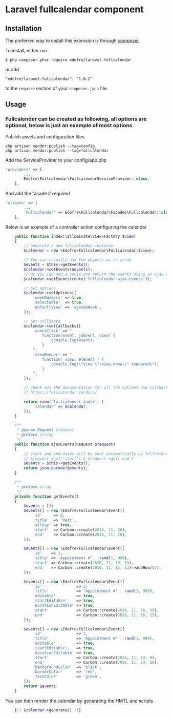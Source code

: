 # Laravel fullcalendar component

## Installation

The preferred way to install this extension is through [composer](http://getcomposer.org/download/).

To install, either run

```
$ php composer.phar require edofre/laravel-fullcalendar
```

or add

```
"edofre/laravel-fullcalendar": "1.0.2"
```

to the ```require``` section of your `composer.json` file.

## Usage

### Fullcalender can be created as following, all options are optional, below is just an example of most options

Publish assets and configuration files
```
php artisan vendor:publish --tag=config
php artisan vendor:publish --tag=fullcalendar
```

Add the ServiceProvider to your config/app.php
```php
'providers' => [
        ...
        Edofre\Fullcalendar\FullcalendarServiceProvider::class,
    ],
```

And add the facade if required
```php
'aliases' => [
        ...
        'Fullcalendar' => Edofre\Fullcalendar\Facades\Fullcalendar::class,
    ],
```

Below is an example of a controller action configuring the calendar
```php
    public function index(\Illuminate\View\Factory $view)
    {
        // Generate a new fullcalendar instance
        $calendar = new \Edofre\Fullcalendar\Fullcalendar($view);

        // You can manually add the objects as an array
        $events = $this->getEvents();
        $calendar->setEvents($events);
        // Or you can add a route and return the events using an ajax requests that returns the events as json
        $calendar->setEvents(route('fullcalendar-ajax-events'));

        // Set options
        $calendar->setOptions([
            'weekNumbers' => true,
            'selectable'  => true,
            'defaultView' => 'agendaWeek',
        ]);

        // Set callbacks
        $calendar->setCallbacks([
            'eventClick' => "
                function(event, jsEvent, view) {
                    console.log(event);
                }
            ",
            'viewRender' => "
                function( view, element ) {
                    console.log(\"View \"+view.name+\" rendered\");
                }
            ",
        ]);

        // Check out the documentation for all the options and callbacks.
        // https://fullcalendar.io/docs/

        return view('fullcalendar.index', [
            'calendar' => $calendar,
        ]);
    }

    /**
     * @param Request $request
     * @return string
     */
    public function ajaxEvents(Request $request)
    {
        // start and end dates will be sent automatically by fullcalendar, they can be obtained using:
        // $request->get('start') & $request->get('end')
        $events = $this->getEvents();
        return json_encode($events);
    }

    /**
     * @return array
     */
    private function getEvents()
    {
        $events = [];
        $events[] = new \Edofre\Fullcalendar\Event([
            'id'     => 0,
            'title'  => 'Rest',
            'allDay' => true,
            'start'  => Carbon::create(2016, 11, 20),
            'end'    => Carbon::create(2016, 11, 20),
        ]);

        $events[] = new \Edofre\Fullcalendar\Event([
            'id'    => 1,
            'title' => 'Appointment #' . rand(1, 999),
            'start' => Carbon::create(2016, 11, 15, 13),
            'end'   => Carbon::create(2016, 11, 15, 13)->addHour(2),
        ]);

        $events[] = new \Edofre\Fullcalendar\Event([
            'id'               => 2,
            'title'            => 'Appointment #' . rand(1, 999),
            'editable'         => true,
            'startEditable'    => true,
            'durationEditable' => true,
            'start'            => Carbon::create(2016, 11, 16, 10),
            'end'              => Carbon::create(2016, 11, 16, 13),
        ]);

        $events[] = new \Edofre\Fullcalendar\Event([
            'id'               => 3,
            'title'            => 'Appointment #' . rand(1, 999),
            'editable'         => true,
            'startEditable'    => true,
            'durationEditable' => true,
            'start'            => Carbon::create(2016, 11, 14, 9),
            'end'              => Carbon::create(2016, 11, 14, 10),
            'backgroundColor'  => 'black',
            'borderColor'      => 'red',
            'textColor'        => 'green',
        ]);
        return $events;
    }
```


You can then render the calendar by generating the HMTL and scripts
```php
    {!! $calendar->generate() !!}
```
